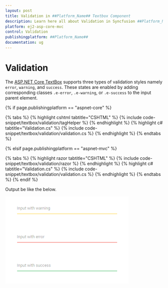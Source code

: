 ```yaml
---
layout: post
title: Validation in ##Platform_Name## Textbox Component
description: Learn here all about Validation in Syncfusion ##Platform_Name## Textbox component of Syncfusion Essential JS 2 and more.
platform: ej2-asp-core-mvc
control: Validation
publishingplatform: ##Platform_Name##
documentation: ug
---
```



# Validation

The [ASP.NET Core TextBox](https://www.syncfusion.com/aspnet-core-ui-controls/textbox) supports three types of validation styles namely `error`, `warning`, and `success`. These states are enabled by adding corresponding classes `.e-error`, `.e-warning`, or `.e-success` to the input parent element.

{% if page.publishingplatform == "aspnet-core" %}

{% tabs %}
{% highlight cshtml tabtitle="CSHTML" %}
{% include code-snippet/textbox/validation/tagHelper %}
{% endhighlight %}
{% highlight c# tabtitle="Validation.cs" %}
{% include code-snippet/textbox/validation/validation.cs %}
{% endhighlight %}
{% endtabs %}

{% elsif page.publishingplatform == "aspnet-mvc" %}

{% tabs %}
{% highlight razor tabtitle="CSHTML" %}
{% include code-snippet/textbox/validation/razor %}
{% endhighlight %}
{% highlight c# tabtitle="Validation.cs" %}
{% include code-snippet/textbox/validation/validation.cs %}
{% endhighlight %}
{% endtabs %}
{% endif %}



Output be like the below.

![textbox](./images/textbox-valid.png)
